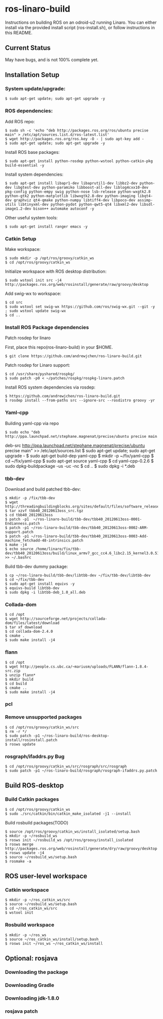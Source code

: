 ros-linaro-build
================

Instructions on building ROS on an odroid-u2 running Linaro.
You can either install via the provided install script (ros-install.sh), or follow instructions in this README.

Current Status
--------------

May have bugs, and is not 100% complete yet.


Installation Setup
---------------------

### System update/upgrade:

    $ sudo apt-get update; sudo apt-get upgrade -y


### ROS dependencies:

Add ROS repo:

    $ sudo sh -c 'echo "deb http://packages.ros.org/ros/ubuntu precise main" > /etc/apt/sources.list.d/ros-latest.list'
    $ wget http://packages.ros.org/ros.key -O - | sudo apt-key add -
    $ sudo apt-get update; sudo apt-get upgrade -y

Install ROS base packages:

    $ sudo apt-get install python-rosdep python-wstool python-catkin-pkg build-essential -y

Install system dependencies:

    $ sudo apt-get install libapr1-dev libaprutil1-dev libbz2-dev python-dev libgtest-dev python-paramiko libboost-all-dev liblog4cxx10-dev pkg-config python-empy swig python-nose lsb-release python-wxgtk2.8 python-gtk2 python-matplotlib libwxgtk2.8-dev python-imaging libqt4-dev graphviz qt4-qmake python-numpy libtiff4-dev libpoco-dev assimp-utils libtinyxml-dev python-pydot python-qwt5-qt4 libxml2-dev libsdl-image1.2-dev bison++ automake autoconf -y

Other useful system tools:

    $ sudo apt-get install ranger emacs -y

### Catkin Setup

Make workspace:

    $ sudo mkdir -p /opt/ros/groovy/catkin_ws
    $ cd /opt/ros/groovy/catkin_ws

Initialize workspace with ROS desktop distribution:

    $ sudo wstool init src -j4 http://packages.ros.org/web/rosinstall/generate/raw/groovy/desktop

Add swig-wx to workspace:

    $ cd src
    $ sudo wstool set swig-wx https://github.com/ros/swig-wx.git --git -y ; sudo wstool update swig-wx
    $ cd ..

### Install ROS Package dependencies

Patch rosdep for linaro

First, place this repo(ros-linaro-build) in your $HOME.

    $ git clone https://github.com/andrewjchen/ros-linaro-build.git

Patch rosdep for Linaro support:

    $ cd /usr/share/pyshared/rospkg/
    $ sudo patch -p0 < ~/patches/rospkg/rospkg-linaro.patch

Install ROS system dependencies via rosdep:

    $ https://github.com/andrewjchen/ros-linaro-build.git
    $ rosdep install --from-paths src --ignore-src --rosdistro groovy -yr

### Yaml-cpp

Building yaml-cpp via repo

    $ sudo echo "deb http://ppa.launchpad.net/stephane.magnenat/precise/ubuntu precise main 
deb-src http://ppa.launchpad.net/stephane.magnenat/precise/ubuntu precise main" >> /etc/apt/sources.list
    $ sudo apt-get update; sudo apt-get upgrade -
    $ sudo apt-get build-dep yaml-cpp
    $ mkdir -p ~/fix/yaml-cpp
    $ cd ~/fix/yaml-cpp
    $ sudo apt-get source yaml-cpp
    $ cd yaml-cpp-0.2.6
    $ sudo dpkg-buildpackage -us -uc -nc
    $ cd ..
    $ sudo dpkg -i *.deb


### tbb-dev

Download and build patched tbb-dev:

    $ mkdir -p /fix/tbb-dev
    $ wget http://threadingbuildingblocks.org/sites/default/files/software_releases/source/tbb40_20120613oss_src.tgz
    $ tar xzvf tbb40_20120613oss_src.tgz
    $ cd tbb40_20120613oss
    $ patch -p1  ~/ros-linaro-build/tbb-dev/tbb40_20120613oss-0001-Endianness.patch
    $ patch -p1 ~/ros-linaro-build/tbb-dev/tbb40_20120613oss-0002-ARM-support.patch
    $ patch -p1 ~/ros-linaro-build/tbb-dev/tbb40_20120613oss-0003-Add-machine_fetchadd-48-intrinsics.patch 
    $ make -j4
    $ echo source /home/linaro/fix/tbb-dev/tbb40_20120613oss/build/linux_armv7_gcc_cc4.6_libc2.15_kernel3.0.51_release/tbbvars.sh >> ~/.bashrc

Build tbb-dev dummy package:

    $ cp ~/ros-linaro-build/tbb-dev/libtbb-dev ~/fix/tbb-dev/libtbb-dev
    $ cd ~/fix/tbb-dev
    $ sudo apt-get install equivs -y
    $ equivs-build libtbb-dev
    $ sudo dpkg -i libtbb-deb_1.0_all.deb

### Collada-dom

    $ cd /opt
    $ wget http://sourceforge.net/projects/collada-dom/files/latest/download
    $ tar xf download
    $ cd collada-dom-2.4.0
    $ cmake .
    $ sudo make install -j4

### flann
    $ cd /opt
    $ wget http://people.cs.ubc.ca/~mariusm/uploads/FLANN/flann-1.8.4-src.zip
    $ unzip flann*
    $ mkdir build
    $ cd build
    $ cmake ..
    $ sudo make install -j4

### pcl

### Remove unsupported packages

    $ cd /opt/ros/groovy/catkin_ws/src
    $ rm -r */
    $ sudo patch -p1 ~/ros-linaro-build/ros-desktop-install/rosinstall.patch
    $ rosws update

### rosgraph/ifaddrs.py Bug

    $ cd /opt/ros/groovy/catkin_ws/src/rosgraph/src/rosgraph
    $ sudo patch -p1 ~/ros-linaro-build/rosgraph/rosgraph-ifaddrs.py.patch


Build ROS-desktop
-----------------

### Build Catkin packages

    $ cd /opt/ros/groovy/catkin_ws
    $ sudo ./src/catkin/bin/catkin_make_isolated -j1 --install

Build rosbuild packages(TODO)

    $ source /opt/ros/groovy/catkin_ws/install_isolated/setup.bash
    $ mkdir -p ~/rosbuild_ws
    $ rosws init ~/rosbuild_ws /opt/ros/groovy/install_isolated
    $ rosws merge http://packages.ros.org/web/rosinstall/generate/dry/raw/groovy/desktop
    $ rosws update -j4
    $ source ~/rosbuild_ws/setup.bash
    $ rosmake -a


ROS user-level workspace
------------------------

### Catkin workspace

    $ mkdir -p ~/ros_catkin_ws/src
    $ source ~/rosbuild_ws/setup.bash
    $ cd ~/ros_catkin_ws/src
    $ wstool init

### Rosbuild workspace

    $ mkdir -p ~/ros_ws
    $ source ~/ros_catkin_ws/install/setup.bash
    $ rosws init ~/ros_ws ~/ros_catkin_ws/install


Optional: rosjava
-----------------

### Downloading the package


### Downloading Gradle


### Downloading jdk-1.8.0


### rosjava patch